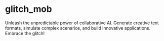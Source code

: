 # glitch_mob
Unleash the unpredictable power of collaborative AI. Generate creative text formats, simulate complex scenarios, and build innovative applications. Embrace the glitch!
